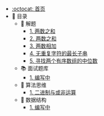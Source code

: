 * [:octocat: 首页](/README)
* :bookmark: 目录
    * :hocho: 解题
        * [1. 两数之和](/notes/解题/两数之和.md)
        * [2. 两数之和](#)
        * [3. 两数相加](#)
        * [4. 无重复字符的最长子串](#)
        * [5. 寻找两个有序数组的中位数](#)   
    * :books: 面试题库
        * [1. 编写中](#)       
    * :key: 算法思维
        * [1. 二进制与或非运算](#)
    * :cookie: 数据结构
        * [1. 编写中](#)     